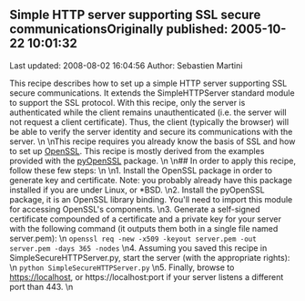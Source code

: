 ## Simple HTTP server supporting SSL secure communicationsOriginally published: 2005-10-22 10:01:32 
Last updated: 2008-08-02 16:04:56 
Author: Sebastien Martini 
 
This recipe describes how to set up a simple HTTP server supporting SSL secure communications. It extends the SimpleHTTPServer standard module to support the SSL protocol. With this recipe, only the server is authenticated while the client remains unauthenticated (i.e. the server will not request a client certificate). Thus, the client (typically the browser) will be able to verify the server identity and secure its communications with the server.\n\nThis recipe requires you already know the basis of SSL and how to set up [OpenSSL](http://www.openssl.org). This recipe is mostly derived from the examples provided with the [pyOpenSSL](http://pyopenssl.sourceforge.net) package.\n\n## In order to apply this recipe, follow these few steps:\n\n1. Install the OpenSSL package in order to generate key and certificate. Note: you probably already have this package installed if you are under Linux, or *BSD.\n2. Install the pyOpenSSL package, it is an OpenSSL library binding. You'll need to import this module for accessing OpenSSL's components.\n3. Generate a self-signed certificate compounded of a certificate and a private key for your server with the following command (it outputs them both in a single file named server.pem):\n    `openssl req -new -x509 -keyout server.pem -out server.pem -days 365 -nodes`\n4. Assuming you saved this recipe in SimpleSecureHTTPServer.py, start the server (with the appropriate rights):\n    `python SimpleSecureHTTPServer.py`\n5. Finally, browse to [https://localhost](https://localhost), or https://localhost:port if your server listens a different port than 443.\n